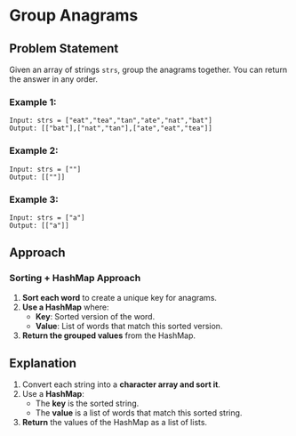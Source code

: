 # Group Anagrams

## Problem Statement
Given an array of strings `strs`, group the anagrams together. You can return the answer in any order.

### Example 1:
```
Input: strs = ["eat","tea","tan","ate","nat","bat"]
Output: [["bat"],["nat","tan"],["ate","eat","tea"]]
```

### Example 2:
```
Input: strs = [""]
Output: [[""]]
```

### Example 3:
```
Input: strs = ["a"]
Output: [["a"]]
```

## Approach

### Sorting + HashMap Approach
1. **Sort each word** to create a unique key for anagrams.
2. **Use a HashMap** where:
    - **Key**: Sorted version of the word.
    - **Value**: List of words that match this sorted version.
3. **Return the grouped values** from the HashMap.

## Explanation
1. Convert each string into a **character array and sort it**.
2. Use a **HashMap**:
    - The **key** is the sorted string.
    - The **value** is a list of words that match this sorted string.
3. **Return** the values of the HashMap as a list of lists.